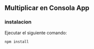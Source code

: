 ## Multiplicar en Consola App

### instalacion

Ejecutar el siguiente comando:


```
npm install
```

